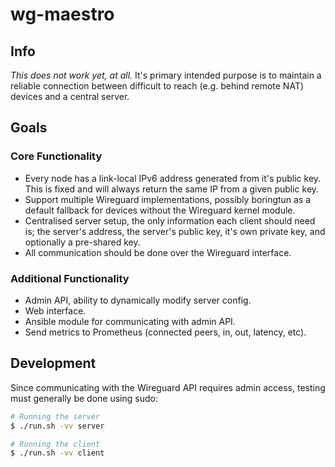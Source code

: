 # wg-maestro

## Info
*This does not work yet, at all.* It's primary intended purpose is to maintain a reliable connection between difficult to reach (e.g. behind remote NAT) devices and a central server.

## Goals
### Core Functionality
 * Every node has a link-local IPv6 address generated from it's public key. This is fixed and will always return the same IP from a given public key.
 * Support multiple Wireguard implementations, possibly boringtun as a default fallback for devices without the Wireguard kernel module.
 * Centralised server setup, the only information each client should need is; the server's address, the server's public key, it's own private key, and optionally a pre-shared key.
 * All communication should be done over the Wireguard interface.

### Additional Functionality
 * Admin API, ability to dynamically modify server config.
 * Web interface.
 * Ansible module for communicating with admin API.
 * Send metrics to Prometheus (connected peers, in, out, latency, etc).


## Development
Since communicating with the Wireguard API requires admin access, testing must generally be done using sudo:
```sh
# Running the server
$ ./run.sh -vv server

# Running the client
$ ./run.sh -vv client
```
